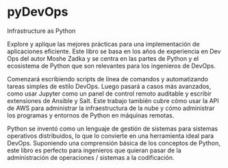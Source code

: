 <!--
https://link-springer-com.ezproxy.unal.edu.co/book/10.1007/978-1-4842-4433-3
-->

# pyDevOps

Infrastructure as Python

Explore y aplique las mejores prácticas para una implementación de 
aplicaciones eficiente. Este libro se basa en los años de experiencia 
en Dev Ops del autor Moshe Zadka y se centra en las partes de Python y 
el ecosistema de Python que son relevantes para los ingenieros de DevOps.

Comenzará escribiendo scripts de línea de comandos y automatizando 
tareas simples de estilo DevOps. Luego pasará a casos más avanzados, 
como usar Jupyter como un panel de control remoto auditable y escribir 
extensiones de Ansible y Salt. Este trabajo también cubre cómo usar la 
API de AWS para administrar la infraestructura de la nube y cómo 
administrar los programas y entornos de Python en máquinas remotas.

Python se inventó como un lenguaje de gestión de sistemas para sistemas 
operativos distribuidos, lo que lo convierte en una herramienta ideal 
para DevOps. Suponiendo una comprensión básica de los conceptos de 
Python, este libro es perfecto para ingenieros que quieran pasar de la 
administración de operaciones / sistemas a la codificación.
